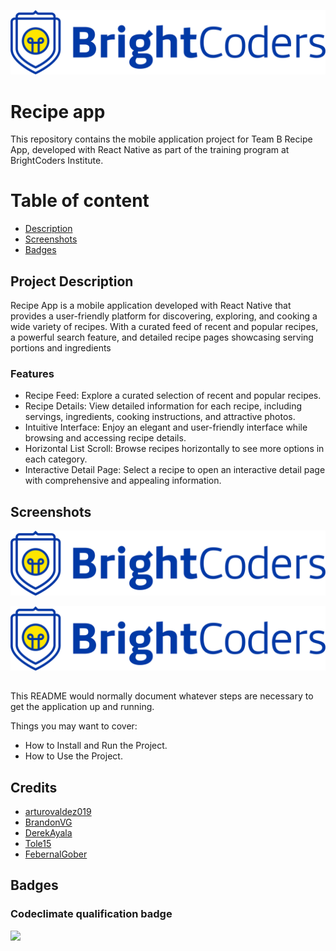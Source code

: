 ![BrightCoders Logo](img/logo.png)

# Recipe app

This repository contains the mobile application project for Team B Recipe App, developed with React Native as part of the training program at BrightCoders Institute.

# Table of content
 - [Description](#project-description)
 - [Screenshots](#screenshots)
 - [Badges](#badges)

## Project Description

Recipe App is a mobile application developed with React Native that provides a user-friendly platform for discovering, exploring, and cooking a wide variety of recipes. With a curated feed of recent and popular recipes, a powerful search feature, and detailed recipe pages showcasing serving portions and ingredients

### Features

 - Recipe Feed: Explore a curated selection of recent and popular recipes.
 -  Recipe Details: View detailed information for each recipe, including servings, ingredients, cooking instructions, and attractive photos.
 - Intuitive Interface: Enjoy an elegant and user-friendly interface while browsing and accessing recipe details.
 - Horizontal List Scroll: Browse recipes horizontally to see more options in each category.
 - Interactive Detail Page: Select a recipe to open an interactive detail page with comprehensive and appealing information.

## Screenshots 

![HomePage](img/logo.png)

![Details](img/logo.png)

## 

This README would normally document whatever steps are necessary to get the application up and running.

Things you may want to cover:


- How to Install and Run the Project.
- How to Use the Project.

## Credits

 - [arturovaldez019](https://github.com/arturovaldez019)
 - [BrandonVG](https://github.com/BrandonVG)
 - [DerekAyala](https://github.com/DerekAyala)
 - [Tole15](https://github.com/Tole15)
 - [FebernalGober](https://github.com/FebernalGober)


## Badges

### Codeclimate qualification badge
<a href="https://codeclimate.com/github/BrightCoders-Institute/reto-recetario-de-cocina-team-b/maintainability"><img src="https://api.codeclimate.com/v1/badges/a54d994c0b8f47ad4d35/maintainability" /></a>
